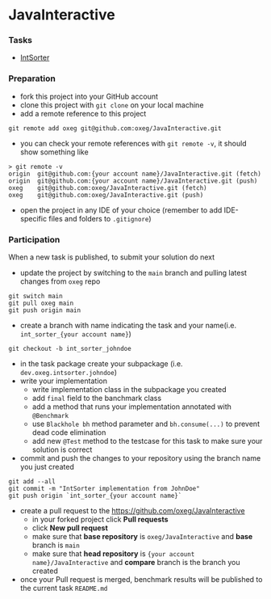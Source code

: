 # JavaInteractive

### Tasks
* [IntSorter](src/main/java/dev/oxeg/intsorter/README.md)

### Preparation
* fork this project into your GitHub account
* clone this project with `git clone` on your local machine
* add a remote reference to this project
```shell
git remote add oxeg git@github.com:oxeg/JavaInteractive.git
```
* you can check your remote references with `git remote -v`, it should show something like
```shell
> git remote -v                                              
origin  git@github.com:{your account name}/JavaInteractive.git (fetch)
origin  git@github.com:{your account name}/JavaInteractive.git (push)
oxeg    git@github.com:oxeg/JavaInteractive.git (fetch)
oxeg    git@github.com:oxeg/JavaInteractive.git (push)

```
* open the project in any IDE of your choice (remember to add IDE-specific files and folders to `.gitignore`)

### Participation
When a new task is published, to submit your solution do next
* update the project by switching to the `main` branch and pulling latest changes from `oxeg` repo
```shell
git switch main
git pull oxeg main
git push origin main
```
* create a branch with name indicating the task and your name(i.e. `int_sorter_{your account name}`)
```shell
git checkout -b int_sorter_johndoe
```
* in the task package create your subpackage (i.e. `dev.oxeg.intsorter.johndoe`)
* write your implementation
  * write implementation class in the subpackage you created
  * add `final` field to the banchmark class
  * add a method that runs your implementation annotated with `@Benchmark`
  * use `Blackhole bh` method parameter and `bh.consume(...)` to prevent dead code elimination
  * add new `@Test` method to the testcase for this task to make sure your solution is correct
* commit and push the changes to your repository using the branch name you just created
```shell
git add --all
git commit -m "IntSorter implementation from JohnDoe"
git push origin `int_sorter_{your account name}`
```
* create a pull request to the https://github.com/oxeg/JavaInteractive
  * in your forked project click **Pull requests**
  * click **New pull request**
  * make sure that **base repository** is `oxeg/JavaInteractive` and **base** branch is `main`
  * make sure that **head repository** is `{your account name}/JavaInteractive` and **compare** branch is the branch you created 
* once your Pull request is merged, benchmark results will be published to the current task `README.md`